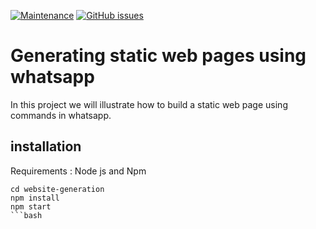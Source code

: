 [![Maintenance](https://img.shields.io/badge/Maintained%3F-yes-green.svg)](https://GitHub.com/Naereen/StrapDown.js/graphs/commit-activity)
[![GitHub issues](https://img.shields.io/github/issues/Naereen/StrapDown.js.svg)](https://GitHub.com/Naereen/StrapDown.js/issues/)


# Generating static web pages using whatsapp 
In this project we will illustrate how to build a static web page using commands in whatsapp. 

## installation
Requirements : Node js and Npm 

``` 
cd website-generation
npm install 
npm start
```bash
